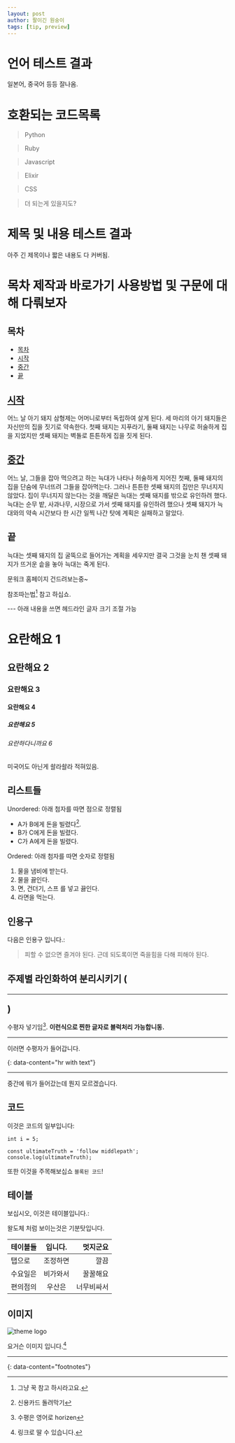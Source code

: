 ```yaml
---
layout: post
author: 팔이긴 원숭이
tags: [tip, preview]
---
```


# 언어 테스트 결과
일본어, 중국어 등등 잘나옴.

# 호환되는 코드목록

> Python

> Ruby

> Javascript

> Elixir

> CSS

> 더 되는게 있을지도?

# 제목 및 내용 테스트 결과
아주 긴 제목이나 짧은 내용도 다 커버됨.

# 목차 제작과 바로가기 사용방법 및 구문에 대해 다뤄보자

## 목차
- [목차](#table)
- [시작](#start)
- [중간](#middle)
- [끝](#end)

## [시작](#start)
어느 날 아기 돼지 삼형제는 어머니로부터 독립하여 살게 된다.
세 마리의 아기 돼지들은 자신만의 집을 짓기로 약속한다.
첫째 돼지는 지푸라기, 둘째 돼지는 나무로 허술하게 집을 지었지만 셋째 돼지는 벽돌로 튼튼하게 집을 짓게 된다.
## [중간](#middle)
어느 날, 그들을 잡아 먹으려고 하는 늑대가 나타나 허술하게 지어진 첫째, 둘째 돼지의 집을 단숨에 무너뜨려 그들을 잡아먹는다.
그러나 튼튼한 셋째 돼지의 집만은 무너지지 않았다.
집이 무너지지 않는다는 것을 깨달은 늑대는 셋째 돼지를 밖으로 유인하려 했다.
늑대는 순무 밭, 사과나무, 시장으로 가서 셋째 돼지를 유인하려 했으나 셋째 돼지가 늑대와의 약속 시간보다 한 시간 일찍 나간 탓에 계획은 실패하고 말았다.
## 끝
늑대는 셋째 돼지의 집 굴뚝으로 들어가는 계획을 세우지만 결국 그것을 눈치 챈 셋째 돼지가 뜨거운 솥을 놓아 늑대는 죽게 된다.


문워크 홈페이지 건드려보는중~

참조따는법[^1] 참고 하십쇼.

--- 아래 내용을 쓰면 헤드라인 글자 크기 조절 가능
# 요란해요 1
## 요란해요 2
### 요란해요 3
#### 요란해요 4
##### 요란해요 5
###### 요란하다니까요 6

미국어도 아닌게 솰라솰라 적혀있음.

## 리스트들

Unordered: 아래 첨자를 따면 점으로 정렬됨

- A가 B에게 돈을 빌렸다[^2].
- B가 C에게 돈을 빌렸다.
- C가 A에게 돈을 빌렸다.

Ordered: 아래 첨자를 따면 숫자로 정렬됨

1. 물을 냄비에 받는다.
2. 물을 끓인다.
3. 면, 건더기, 스프 를 넣고 끓인다.
4. 라면을 먹는다.

## 인용구

다음은 인용구 입니다.:

> 피할 수 없으면 즐겨야 된다. 근데 되도록이면 죽을힘을 다해 피해야 된다.

## 주제별 라인화하여 분리시키기 (<hr>)

수평자 넣기임[^3]. **이런식으로 찐한 글자로 블럭처리 가능합니동.**

---
이러면 수평자가 들어갑니다.

{: data-content="hr with text"}

---
중간에 뭐가 들어갔는데 뭔지 모르겠습니다.

## 코드

이것은 코드의 일부입니다:

```
int i = 5;

const ultimateTruth = 'follow middlepath';
console.log(ultimateTruth);
```

또한 이것을 주목해보십쇼 `블록된 코드`!

## 테이블

보십시오, 이것은 테이블입니다.:

왈도체 처럼 보이는것은 기분탓입니다.

| 테이블들			| 입니다.			| 멋지군요		|
| ------------- |:-------------:| -----:	|
| 탭으로      	| 조정하면 		| 깔끔 		|
| 수요일은			| 비가와서			| 꿀꿀해요		|
| 편의점의			| 우산은			|너무비싸서	|

## 이미지

![theme logo](http://www.abhinavsaxena.com/images/abhinav.jpeg)

요거슨 이미지 입니다.[^4]

---
{: data-content="footnotes"}

[^1]: 그냥 꾹 참고 하시라고요.
[^2]: 신용카드 돌려막기
[^3]: 수평은 영어로 horizen
[^4]: 링크로 딸 수 있습니다.
